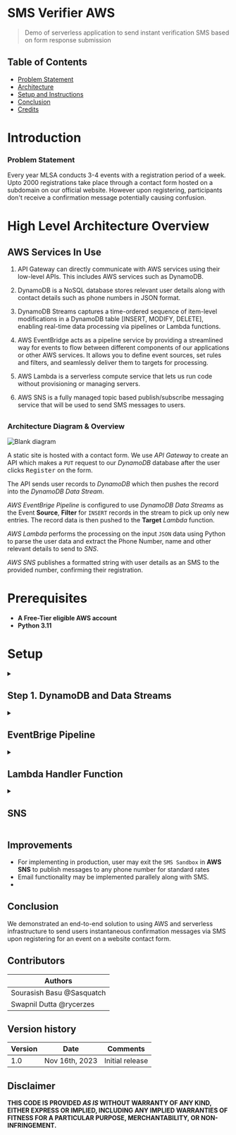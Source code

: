 # SMS Verifier AWS

> Demo of serverless application to send instant verification SMS based on form response submission

## Table of Contents
- [Problem Statement](#problem-statement)
- [Architecture](#high-level-architecture-overview)
- [Setup and Instructions](#setup)
- [Conclusion](#conclusion)
- [Credits](#contributors)

# Introduction

### Problem Statement

Every year MLSA conducts 3-4 events with a registration period of a week. Upto 2000 registrations take place through a contact form hosted on a subdomain on our official website. However upon registering, participants don't receive a confirmation message potentially causing confusion.

# High Level Architecture Overview

## AWS Services In Use

1. API Gateway can directly communicate with AWS services using their low-level APIs. This includes AWS services such as DynamoDB.

2. DynamoDB is a NoSQL database stores relevant user details along with contact details such as phone numbers in JSON format.

3. DynamoDB Streams captures a time-ordered sequence of item-level modifications in a DynamoDB table [INSERT, MODIFY, DELETE], enabling real-time data processing via pipelines or Lambda functions.

4. AWS EventBridge acts as a pipeline service by providing a streamlined way for events to flow between different components of our applications or other AWS services. It allows you to define event sources, set rules and filters, and seamlessly deliver them to targets for processing. 

5. AWS Lambda is a serverless compute service that lets us run code without provisioning or managing servers.

6. AWS SNS is a fully managed topic based publish/subscribe messaging service that will be used to send SMS messages to users.

##

### Architecture Diagram & Overview

![Blank diagram](https://github.com/SourasishBasu/SMS-Verifier-AWS/assets/89185962/0135d68a-5c00-42a2-9c07-6fed994a6035)

A static site is hosted with a contact form. We use *API Gateway* to create an API which makes a `PUT` request to our *DynamoDB* database after the user clicks <kbd>Register</kbd> on the form.

The API sends user records to *DynamoDB* which then pushes the record into the *DynamoDB Data Stream*.

*AWS EventBrige Pipeline* is configured to use *DynamoDB Data Streams* as the Event **Source**, **Filter** for `INSERT` records in the stream to pick up only new entries. The record data is then pushed to the **Target** *Lambda* function.

*AWS Lambda* performs the processing on the input `JSON` data using Python to parse the user data and extract the Phone Number, name and other relevant details to send to *SNS*.

*AWS SNS* publishes a formatted string with user details as an SMS to the provided number, confirming their registration.

# Prerequisites

- **A Free-Tier eligible AWS account**
- **Python 3.11**

# Setup
<details>
  <summary><h2>Step 1. DynamoDB and Data Streams</h2></summary>

  ### Creating a Linux EC2 instance
  
  1. Choose a name for your EC2 server.
  2. Under `Application and OS Images
</details>

<details>
  <summary><h2>EventBrige Pipeline</h2></summary>

  ### Creating a Linux EC2 instance
  
  1. Choose a name for your EC2 server.
  2. Under `Application and OS Images
</details>

<details>
  <summary><h2>Lambda Handler Function</h2></summary>

  ### Creating a Linux EC2 instance
  
  1. Choose a name for your EC2 server.
  2. Under `Application and OS Images
</details>

<details>
  <summary><h2>SNS</h2></summary>

  ### Creating a Linux EC2 instance
  
  1. Choose a name for your EC2 server.
  2. Under `Application and OS Images
</details>


## Improvements

- For implementing in production, user may exit the `SMS Sandbox` in **AWS SNS** to publish messages to any phone number for standard rates
- Email functionality may be implemented parallely along with SMS.
- 

## Conclusion

We demonstrated an end-to-end solution to using AWS and serverless infrastructure to send users instantaneous confirmation messages via SMS upon registering for an event on a website contact form.

## Contributors ##

| Authors                                |
| ---------------------------------------|
| Sourasish Basu @Sasquatch				 |
| Swapnil Dutta @rycerzes				 |


## Version history ##

| Version | Date          		| Comments        |
| ------- | ------------------- | --------------- |
| 1.0     | Nov 16th, 2023   | Initial release |

## Disclaimer ##
**THIS CODE IS PROVIDED *AS IS* WITHOUT WARRANTY OF ANY KIND, EITHER EXPRESS OR IMPLIED, INCLUDING ANY IMPLIED WARRANTIES OF FITNESS FOR A PARTICULAR PURPOSE, MERCHANTABILITY, OR NON-INFRINGEMENT.**
